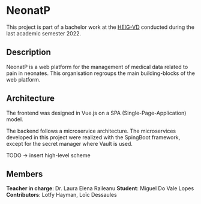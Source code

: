 # NeonatP
This project is part of a bachelor work at the [HEIG-VD](https://heig-vd.ch/) conducted during the last academic semester 2022.

## Description
NeonatP is a web platform for the management of medical data related to pain in neonates. This organisation regroups the main building-blocks of the web platform.

## Architecture
The frontend was designed in Vue.js on a SPA (Single-Page-Application) model.

The backend follows a microservice architecture. The microservices developed in this project were realized with the SpingBoot framework, except for the secret manager where Vault is used.

TODO -> insert high-level scheme 

## Members
**Teacher in charge**: Dr. Laura Elena Raileanu
**Student**: Miguel Do Vale Lopes
**Contributors**: Lotfy Hayman, Loïc Dessaules
